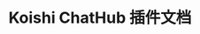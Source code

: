 ---
layout: home

title: Koishi ChatHub 插件文档 
editLink: true

hero:
  name: Koishi ChatHub
  text: 使用教程 & 开发者指南
  tagline: 多平台模型接入，可扩展，多种输出格式，由 LangChain 驱动开发的语言模型聊天服务的 Koishi 插件
  actions:
    - theme: brand
      text: 快速上手
      link: /guide/getting-started
    - theme: alt
      text: 在 GitHub 上查看
      link: https://github.com/dingyi222666/koishi-plugin-chathub

features:
  - icon: 🛠️
    title: 快速部署 
    details: 运行 Koishi 后安装相关插件，简易配置后即可使用，无需编写复杂配置文件。
  - icon: 🌻
    title: 多平台模型接入
    details: 我们支持 OpenAI (API), Bing Chat 等平台接入，后续还会继续接入更多平台。
  - icon: 🫧
    title: 高扩展性
    details: 中间件系统，多平台模型接入与调用API，易于第三方开发者扩展。
---    